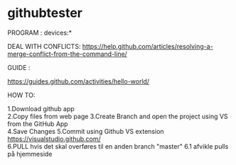 # githubtester

PROGRAM : 
devices:*

DEAL WITH CONFLICTS:
https://help.github.com/articles/resolving-a-merge-conflict-from-the-command-line/

GUIDE :

https://guides.github.com/activities/hello-world/ 

HOW TO:

1.Download github app  
2.Copy files from web page 
3.Create Branch and open the project using VS from the GitHub App  
4.Save Changes
5.Commit using Github VS extension https://visualstudio.github.com/  
6.PULL hvis det skal overføres til en anden branch "master"
  6.1 afvikle pulls på hjemmeside
